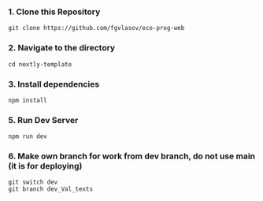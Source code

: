 ### 1\. Clone this Repository

```
git clone https://github.com/fgvlasov/eco-prog-web
```

### 2\. Navigate to the directory

```
cd nextly-template
```

### 3\. Install dependencies

```
npm install
```

### 5\. Run Dev Server

```
npm run dev
```

### 6\. Make own branch for work from dev branch, do not use main (it is for deploying)


```
git switch dev
git branch dev_Val_texts
```